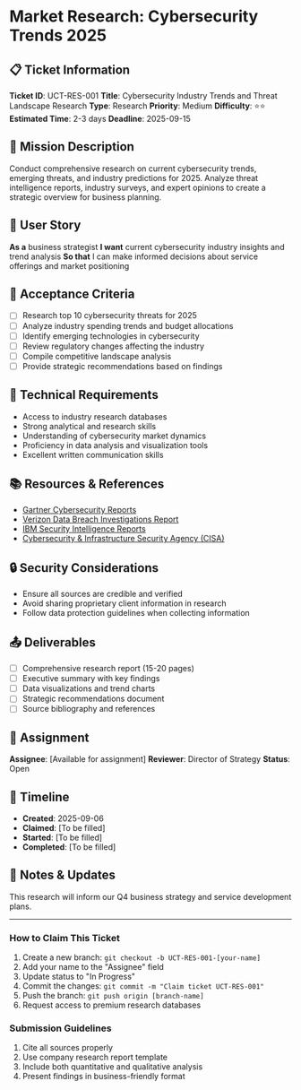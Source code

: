 # Market Research: Cybersecurity Trends 2025

## 📋 Ticket Information

**Ticket ID**: UCT-RES-001
**Title**: Cybersecurity Industry Trends and Threat Landscape Research
**Type**: Research
**Priority**: Medium
**Difficulty**: ⭐⭐
**Estimated Time**: 2-3 days
**Deadline**: 2025-09-15

## 🎯 Mission Description

Conduct comprehensive research on current cybersecurity trends, emerging threats, and industry predictions for 2025. Analyze threat intelligence reports, industry surveys, and expert opinions to create a strategic overview for business planning.

## 👤 User Story

**As a** business strategist
**I want** current cybersecurity industry insights and trend analysis
**So that** I can make informed decisions about service offerings and market positioning

## 📝 Acceptance Criteria

- [ ] Research top 10 cybersecurity threats for 2025
- [ ] Analyze industry spending trends and budget allocations
- [ ] Identify emerging technologies in cybersecurity
- [ ] Review regulatory changes affecting the industry
- [ ] Compile competitive landscape analysis
- [ ] Provide strategic recommendations based on findings

## 🔧 Technical Requirements

- Access to industry research databases
- Strong analytical and research skills
- Understanding of cybersecurity market dynamics
- Proficiency in data analysis and visualization tools
- Excellent written communication skills

## 📚 Resources & References

- [Gartner Cybersecurity Reports](https://www.gartner.com/)
- [Verizon Data Breach Investigations Report](https://www.verizon.com/business/resources/reports/dbir/)
- [IBM Security Intelligence Reports](https://www.ibm.com/security/data-breach)
- [Cybersecurity & Infrastructure Security Agency (CISA)](https://www.cisa.gov/)

## 🔒 Security Considerations

- Ensure all sources are credible and verified
- Avoid sharing proprietary client information in research
- Follow data protection guidelines when collecting information

## 📤 Deliverables

- [ ] Comprehensive research report (15-20 pages)
- [ ] Executive summary with key findings
- [ ] Data visualizations and trend charts
- [ ] Strategic recommendations document
- [ ] Source bibliography and references

## 👥 Assignment

**Assignee**: [Available for assignment]
**Reviewer**: Director of Strategy
**Status**: Open

## 📅 Timeline

- **Created**: 2025-09-06
- **Claimed**: [To be filled]
- **Started**: [To be filled]
- **Completed**: [To be filled]

## 💬 Notes & Updates

This research will inform our Q4 business strategy and service development plans.

---

### How to Claim This Ticket

1. Create a new branch: `git checkout -b UCT-RES-001-[your-name]`
2. Add your name to the "Assignee" field
3. Update status to "In Progress"
4. Commit the changes: `git commit -m "Claim ticket UCT-RES-001"`
5. Push the branch: `git push origin [branch-name]`
6. Request access to premium research databases

### Submission Guidelines

1. Cite all sources properly
2. Use company research report template
3. Include both quantitative and qualitative analysis
4. Present findings in business-friendly format
